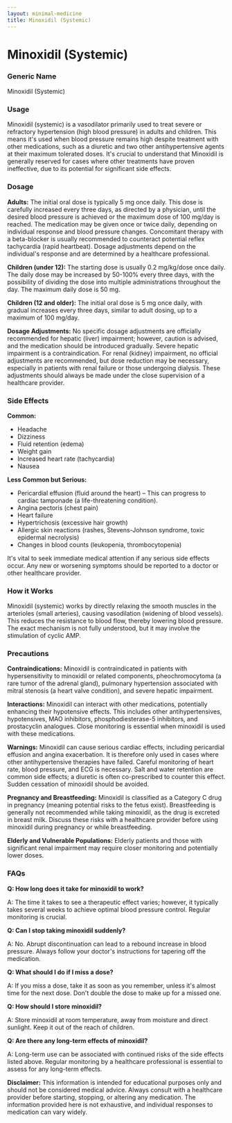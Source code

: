 ```yaml
---
layout: minimal-medicine
title: Minoxidil (Systemic)
---
```


# Minoxidil (Systemic)
### Generic Name
Minoxidil (Systemic)

### Usage
Minoxidil (systemic) is a vasodilator primarily used to treat severe or refractory hypertension (high blood pressure) in adults and children.  This means it's used when blood pressure remains high despite treatment with other medications, such as a diuretic and two other antihypertensive agents at their maximum tolerated doses.  It's crucial to understand that Minoxidil is generally reserved for cases where other treatments have proven ineffective, due to its potential for significant side effects.

### Dosage

**Adults:**  The initial oral dose is typically 5 mg once daily.  This dose is carefully increased every three days, as directed by a physician, until the desired blood pressure is achieved or the maximum dose of 100 mg/day is reached.  The medication may be given once or twice daily, depending on individual response and blood pressure changes. Concomitant therapy with a beta-blocker is usually recommended to counteract potential reflex tachycardia (rapid heartbeat). Dosage adjustments depend on the individual's response and are determined by a healthcare professional.

**Children (under 12):** The starting dose is usually 0.2 mg/kg/dose once daily.  The daily dose may be increased by 50-100% every three days, with the possibility of dividing the dose into multiple administrations throughout the day. The maximum daily dose is 50 mg.

**Children (12 and older):** The initial oral dose is 5 mg once daily, with gradual increases every three days, similar to adult dosing, up to a maximum of 100 mg/day.

**Dosage Adjustments:**  No specific dosage adjustments are officially recommended for hepatic (liver) impairment; however, caution is advised, and the medication should be introduced gradually.  Severe hepatic impairment is a contraindication.  For renal (kidney) impairment, no official adjustments are recommended, but dose reduction may be necessary, especially in patients with renal failure or those undergoing dialysis.  These adjustments should always be made under the close supervision of a healthcare provider.


### Side Effects

**Common:**

*   Headache
*   Dizziness
*   Fluid retention (edema)
*   Weight gain
*   Increased heart rate (tachycardia)
*   Nausea

**Less Common but Serious:**

*   Pericardial effusion (fluid around the heart) – This can progress to cardiac tamponade (a life-threatening condition).
*   Angina pectoris (chest pain)
*   Heart failure
*   Hypertrichosis (excessive hair growth)
*   Allergic skin reactions (rashes, Stevens-Johnson syndrome, toxic epidermal necrolysis)
*   Changes in blood counts (leukopenia, thrombocytopenia)


It's vital to seek immediate medical attention if any serious side effects occur.  Any new or worsening symptoms should be reported to a doctor or other healthcare provider.

### How it Works

Minoxidil (systemic) works by directly relaxing the smooth muscles in the arterioles (small arteries), causing vasodilation (widening of blood vessels).  This reduces the resistance to blood flow, thereby lowering blood pressure.  The exact mechanism is not fully understood, but it may involve the stimulation of cyclic AMP.


### Precautions

**Contraindications:** Minoxidil is contraindicated in patients with hypersensitivity to minoxidil or related components, pheochromocytoma (a rare tumor of the adrenal gland), pulmonary hypertension associated with mitral stenosis (a heart valve condition), and severe hepatic impairment.

**Interactions:** Minoxidil can interact with other medications, potentially enhancing their hypotensive effects.  This includes other antihypertensives, hypotensives, MAO inhibitors, phosphodiesterase-5 inhibitors, and prostacyclin analogues.  Close monitoring is essential when minoxidil is used with these medications.

**Warnings:**  Minoxidil can cause serious cardiac effects, including pericardial effusion and angina exacerbation.  It is therefore only used in cases where other antihypertensive therapies have failed.  Careful monitoring of heart rate, blood pressure, and ECG is necessary.  Salt and water retention are common side effects; a diuretic is often co-prescribed to counter this effect.  Sudden cessation of minoxidil should be avoided.


**Pregnancy and Breastfeeding:** Minoxidil is classified as a Category C drug in pregnancy (meaning potential risks to the fetus exist).  Breastfeeding is generally not recommended while taking minoxidil, as the drug is excreted in breast milk.  Discuss these risks with a healthcare provider before using minoxidil during pregnancy or while breastfeeding.


**Elderly and Vulnerable Populations:**  Elderly patients and those with significant renal impairment may require closer monitoring and potentially lower doses.

### FAQs

**Q: How long does it take for minoxidil to work?**

A: The time it takes to see a therapeutic effect varies; however, it typically takes several weeks to achieve optimal blood pressure control.  Regular monitoring is crucial.

**Q: Can I stop taking minoxidil suddenly?**

A: No. Abrupt discontinuation can lead to a rebound increase in blood pressure.  Always follow your doctor's instructions for tapering off the medication.

**Q: What should I do if I miss a dose?**

A: If you miss a dose, take it as soon as you remember, unless it's almost time for the next dose.  Don't double the dose to make up for a missed one.

**Q: How should I store minoxidil?**

A: Store minoxidil at room temperature, away from moisture and direct sunlight.  Keep it out of the reach of children.

**Q:  Are there any long-term effects of minoxidil?**

A:  Long-term use can be associated with continued risks of the side effects listed above. Regular monitoring by a healthcare professional is essential to assess for any long-term effects.



**Disclaimer:**  This information is intended for educational purposes only and should not be considered medical advice.  Always consult with a healthcare provider before starting, stopping, or altering any medication.  The information provided here is not exhaustive, and individual responses to medication can vary widely.

